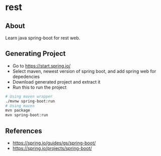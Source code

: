 # rest

## About

Learn java spring-boot for rest web.

## Generating Project

- Go to https://start.spring.io/
- Select maven, newest version of spring boot, and add spring web for depedencies
- Download generated project and extract it
- Run this to run the project

```sh
# Using maven wrapper
./mvnw spring-boot:run
# Using maven
mvn package
mvn spring-boot:run
```

## References

- https://spring.io/guides/gs/spring-boot/
- https://spring.io/projects/spring-boot/
